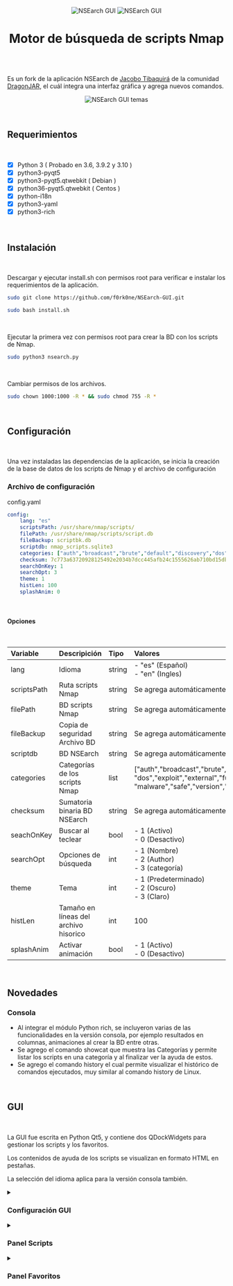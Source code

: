 <p align="center">
    <img title="NSEarch GUI" src="https://user-images.githubusercontent.com/77067446/191133255-f501f351-5f7d-4da5-bf48-7f393456c6ad.gif#gh-light-mode-only"/>     <img title="NSEarch GUI" src="https://user-images.githubusercontent.com/77067446/191135554-410efda7-5348-4d55-a53c-e28cd0d13d7f.gif#gh-dark-mode-only"/>
</p>
<h1 align="center">Motor de búsqueda de scripts Nmap</h1>
<br/>
<br>
<p>Es un fork de la aplicación NSEarch de <a href="https://github.com/jtibaquira/nsearch">Jacobo Tibaquirá</a> de la comunidad <a href="https://www.dragonjar.org">DragonJAR</a>, el cuál integra una interfaz gráfica y agrega nuevos comandos.
</p>
<p align="center">
    <img title="NSEarch GUI temas" src="https://user-images.githubusercontent.com/77067446/191131576-cecee5ca-747a-4bc8-a101-947146268bb7.png"/>
</p>
<br/>
<h2>Requerimientos</h2>
<br/>

- [x] Python 3 ( Probado en 3.6, 3.9.2 y 3.10 )
- [x] python3-pyqt5
- [x] python3-pyqt5.qtwebkit ( Debian )
- [x] python36-pyqt5.qtwebkit ( Centos )
- [x] python-i18n
- [x] python3-yaml
- [x] python3-rich

<br/>
<h2>Instalación</h2>
<br/>
<p>Descargar y ejecutar install.sh con permisos root para verificar e instalar los requerimientos de la aplicación.</p>   

```bash
sudo git clone https://github.com/f0rk0ne/NSEarch-GUI.git 
```

```bash
sudo bash install.sh
```

<br>
<p>Ejecutar la primera vez con permisos root para crear la BD con los scripts de Nmap.</p>

```bash
sudo python3 nsearch.py
```

<br>
<p>Cambiar permisos de los archivos.</p>

```bash
sudo chown 1000:1000 -R * && sudo chmod 755 -R *
```

<br>
<h2>Configuración</h2>
<br/>
    <p>Una vez instaladas las dependencias de la aplicación, se inicia la creación de la base de datos de los scripts de Nmap y el archivo de configuración</p>
    <h3>Archivo de configuración</h3>
    <p>config.yaml</p>
    
```yaml
config:    
    lang: "es"
    scriptsPath: /usr/share/nmap/scripts/
    filePath: /usr/share/nmap/scripts/script.db
    fileBackup: scriptbk.db
    scriptdb: nmap_scripts.sqlite3
    categories: ["auth","broadcast","brute","default","discovery","dos","exploit","external","fuzzer","intrusive","malware","safe","version","vuln"]
    checksum: 7c773a63720928125492e2034b7dcc445afb24c1555626ab710bd15db7bf82a3
    searchOnKey: 1
    searchOpt: 3
    theme: 1
    histLen: 100
    splashAnim: 0
```
<br>
<h4>Opciones</h4>
<br>

Variable | Descripición | Tipo | Valores
 :----- | :---------- | :---- | :-------------
lang | Idioma | string | - "es" (Español)<br>- "en" (Ingles)
scriptsPath | Ruta scripts Nmap | string | Se agrega automáticamente
filePath | BD scripts Nmap | string | Se agrega automáticamente
fileBackup | Copia de seguridad Archivo BD | string | Se agrega automáticamente
scriptdb | BD NSEarch | string | Se agrega automáticamente
categories | Categorías de los scripts Nmap | list | ["auth","broadcast","brute","default","discovery",<br>"dos","exploit","external","fuzzer","intrusive",<br>"malware","safe","version","vuln"]
checksum | Sumatoria binaria BD NSEarch | string | Se agrega automáticamente
seachOnKey | Buscar al teclear | bool | - 1 (Activo)<br>- 0 (Desactivo)
searchOpt | Opciones de búsqueda | int |- 1 (Nombre)<br>- 2 (Author)<br>- 3 (categoría)
theme | Tema | int | - 1 (Predeterminado)<br>- 2 (Oscuro)<br>- 3 (Claro)
histLen | Tamaño en líneas del archivo hisorico | int | 100
splashAnim | Activar animación | bool | - 1 (Activo)<br>- 0 (Desactivo)

<br>
<h2>Novedades</h2>
<h3>Consola</h3>

- Al integrar el módulo Python rich, se incluyeron varias de las funcionalidades en la versión consola, por ejemplo resultados en columnas, animaciones al crear la BD entre otras.
- Se agrego el comando showcat que muestra las Categorías y permite listar los scripts en una categoría y al finalizar ver la ayuda de estos.
- Se agrego el comando history el cual permite visualizar el histórico de comandos ejecutados, muy similar al comando history de Linux.

<br>
<h2>GUI</h2>
<br>
<p>La GUI fue escrita en Python Qt5, y contiene dos QDockWidgets para gestionar los scripts y los favoritos.</p>
<p>Los contenidos de ayuda de los scripts se visualizan en formato HTML en pestañas.</p>
<p>La selección del idioma aplica para la versión consola también.</p>

<details><summary><h3>Configuración GUI</h3></summary>
<br>
<p>Permite establecer las opciones de la interfaz.</p>
<br>
<p align="center">
    <img title="NSEarch GUI - Configuración" src="https://user-images.githubusercontent.com/77067446/191139252-62ca128e-ab78-4497-b3d0-868eacf197f8.png#gh-light-mode-only"/>
    <img title="NSEarch GUI - Configuración" src="https://user-images.githubusercontent.com/77067446/191139255-0868c0ac-f8a2-4839-bfe3-84e82aaada8b.png#gh-dark-mode-only"/>
</p>
<br>
</details>
<details><summary><h3>Panel Scripts</h3></summary>
<br>
<p>Permite gestionar los scripts NSE.</p>
<br>
<p align="center">
    <img title="NSEarch panel scripts" src="https://user-images.githubusercontent.com/77067446/191142595-77ad4afe-960d-4ea9-b5de-c6927bc500f7.png#gh-light-mode-only"/>
    <img title="NSEarch panel scripts" src="https://user-images.githubusercontent.com/77067446/191142598-73e286d9-d56f-4842-9a68-f9c817f85a09.png#gh-dark-mode-only"/>
</p>
<h4>Agregar script a favoritos</h4>
<p>Permite agregar un script a favoritos con un ranking.</p>
<p align="center">
    <img title="NSEarch Agregar script a favoritos" src="https://user-images.githubusercontent.com/77067446/191145522-ac24bb20-7e29-496a-a865-c48c51c7c9ee.png#gh-light-mode-only"/>
    <img title="NSEarch Agregar script a favoritos" src="https://user-images.githubusercontent.com/77067446/191145255-ce32737a-9a71-49b1-86de-d076ccf9c3b4.png#gh-dark-mode-only"/>
</p>
<br>
</details>
<details><summary><h3>Panel Favoritos</h3></summary>
<p>Permite gestionar los scripts favoritos.</p>
<p align="center">    
    <img title="NSEarch panel favoritos" src="https://user-images.githubusercontent.com/77067446/189177066-dc39edbe-cd3f-42e0-9d59-e9c4869fd501.png"/>   </p>
 <h4>Actualizar favoritos</h4>
 <p>Permite actualizar el ranking de un script favorito.</p>
 <p align="center">
    <img title="NSEarch actualizar favorito" src="https://user-images.githubusercontent.com/77067446/189179248-5805f7c4-23e9-45e8-8b51-6c8062feaa9f.png"/>    
 </p>
</details>

